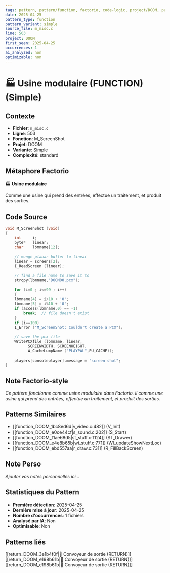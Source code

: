 ```yaml
---
tags: pattern, pattern/function, factorio, code-logic, project/DOOM, pattern/variant/simple
date: 2025-04-25
pattern_type: function
pattern_variant: simple
source_file: m_misc.c
line: 503
project: DOOM
first_seen: 2025-04-25
occurrences: 1
ai_analyzed: non
optimizable: non
---
```


# 🏭 Usine modulaire (FUNCTION) (Simple)

## Contexte
- **Fichier**: `m_misc.c`
- **Ligne**: 503
- **Fonction**: M_ScreenShot
- **Projet**: DOOM
- **Variante**: Simple
- **Complexité**: standard

## Métaphore Factorio
🏭 **Usine modulaire**

Comme une usine qui prend des entrées, effectue un traitement, et produit des sorties.

## Code Source
```c
void M_ScreenShot (void)
{
    int		i;
    byte*	linear;
    char	lbmname[12];
    
    // munge planar buffer to linear
    linear = screens[2];
    I_ReadScreen (linear);
    
    // find a file name to save it to
    strcpy(lbmname,"DOOM00.pcx");
		
    for (i=0 ; i<=99 ; i++)
    {
	lbmname[4] = i/10 + '0';
	lbmname[5] = i%10 + '0';
	if (access(lbmname,0) == -1)
	    break;	// file doesn't exist
    }
    if (i==100)
	I_Error ("M_ScreenShot: Couldn't create a PCX");
    
    // save the pcx file
    WritePCXfile (lbmname, linear,
		  SCREENWIDTH, SCREENHEIGHT,
		  W_CacheLumpName ("PLAYPAL",PU_CACHE));
	
    players[consoleplayer].message = "screen shot";
}
```

## Note Factorio-style
*Ce pattern fonctionne comme usine modulaire dans Factorio. Il comme une usine qui prend des entrées, effectue un traitement, et produit des sorties.*

## Patterns Similaires
- [[function_DOOM_1bc8ed6d|v_video.c:482]] (V_Init)
- [[function_DOOM_e0ce44cf|s_sound.c:202]] (S_Start)
- [[function_DOOM_f1ae68d5|st_stuff.c:1124]] (ST_Drawer)
- [[function_DOOM_e4e8b65b|wi_stuff.c:771]] (WI_updateShowNextLoc)
- [[function_DOOM_ebd557aa|r_draw.c:731]] (R_FillBackScreen)

## Note Perso
*Ajouter vos notes personnelles ici...*

## Statistiques du Pattern
- **Première détection**: 2025-04-25
- **Dernière mise à jour**: 2025-04-25
- **Nombre d'occurrences**: 1 fichiers
- **Analysé par IA**: Non
- **Optimisable**: Non

## Patterns liés
[[return_DOOM_3e1b4f0f|🚚 Convoyeur de sortie (RETURN)]]
[[return_DOOM_e198b61b|🚚 Convoyeur de sortie (RETURN)]]
[[return_DOOM_e198b61b|🚚 Convoyeur de sortie (RETURN)]]
